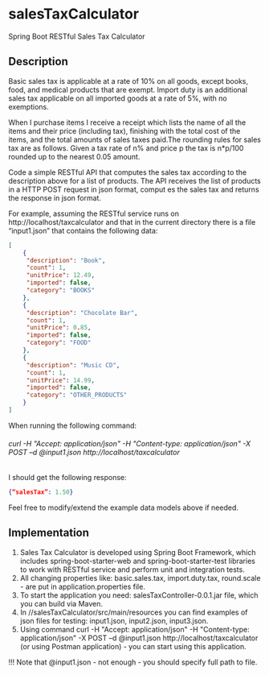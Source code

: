# salesTaxCalculator
Spring Boot RESTful Sales Tax Calculator

## Description

Basic sales tax is applicable at a rate of 10% on all goods, except books, food, and medical products that are exempt. Import duty is an additional sales tax applicable on all imported goods at a rate of 5%, with no exemptions.

When I purchase items I receive a receipt which lists the name of all the items and their price (including tax), finishing with the total cost of the items, and the total amounts of sales taxes paid.The rounding rules for sales tax are as follows. Given a tax rate of n% and price p the tax is n*p/100 rounded up to the nearest 0.05 amount.

Code a simple RESTful API that computes the sales tax according to the description above for a list of products. The API receives the list of products in a HTTP POST request in json format, comput es the sales tax and returns the response in json format.


For example, assuming the RESTful service runs on http://localhost/taxcalculator and that in the current directory there is a file “input1.json” that contains the following data:
```json
[
    {
     "description": "Book", 
     "count": 1, 
     "unitPrice": 12.49,
     "imported": false,
     "category": "BOOKS"
    }, 
    {
     "description": "Chocolate Bar", 
     "count": 1,
     "unitPrice": 0.85,
     "imported": false,
     "category": "FOOD"
    }, 
    {
     "description": "Music CD", 
     "count": 1,
     "unitPrice": 14.99,
     "imported": false,
     "category": "OTHER_PRODUCTS"
    } 
]
```

When running the following command:

###### curl -H "Accept: application/json" -H "Content-type: application/json" -X POST –d @input1.json http://localhost/taxcalculator

I should get the following response:
```json
{“salesTax”: 1.50}
```

Feel free to modify/extend the example data models above if needed.

## Implementation

1. Sales Tax Calculator is developed using Spring Boot Framework, which includes spring-boot-starter-web and spring-boot-starter-test libraries to work with RESTful service and perform unit and integration tests.
2. All changing properties like: basic.sales.tax, import.duty.tax, round.scale - are put in application.properties file. 
3. To start the application you need: salesTaxController-0.0.1.jar file, which you can build via Maven.
4. In //salesTaxCalculator/src/main/resources you can find examples of json files for testing: input1.json, input2.json, input3.json.
5. Using command curl -H "Accept: application/json" -H "Content-type: application/json" -X POST –d @input1.json http://localhost/taxcalculator (or using Postman application) - you can start using this application. 

!!! Note that @input1.json - not enough - you should specify full path to file.
